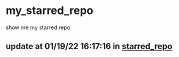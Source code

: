 # my_starred_repo
show me my starred repo

update at 01/19/22 16:17:16 in [starred_repo](./index.html)
---

